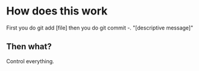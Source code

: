 # How does this work
First you do git add [file]
then you do git commit -. "[descriptive message]"
## Then what?
Control everything.